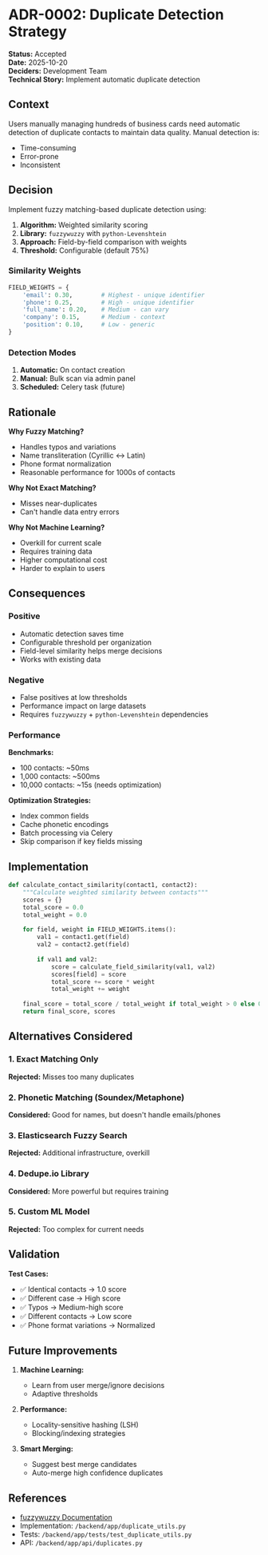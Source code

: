 # ADR-0002: Duplicate Detection Strategy

**Status:** Accepted  
**Date:** 2025-10-20  
**Deciders:** Development Team  
**Technical Story:** Implement automatic duplicate detection

## Context

Users manually managing hundreds of business cards need automatic detection of duplicate contacts to maintain data quality. Manual detection is:
- Time-consuming
- Error-prone
- Inconsistent

## Decision

Implement fuzzy matching-based duplicate detection using:

1. **Algorithm:** Weighted similarity scoring
2. **Library:** `fuzzywuzzy` with `python-Levenshtein`
3. **Approach:** Field-by-field comparison with weights
4. **Threshold:** Configurable (default 75%)

### Similarity Weights

```python
FIELD_WEIGHTS = {
    'email': 0.30,        # Highest - unique identifier
    'phone': 0.25,        # High - unique identifier
    'full_name': 0.20,    # Medium - can vary
    'company': 0.15,      # Medium - context
    'position': 0.10,     # Low - generic
}
```

### Detection Modes

1. **Automatic:** On contact creation
2. **Manual:** Bulk scan via admin panel
3. **Scheduled:** Celery task (future)

## Rationale

**Why Fuzzy Matching?**
- Handles typos and variations
- Name transliteration (Cyrillic ↔ Latin)
- Phone format normalization
- Reasonable performance for 1000s of contacts

**Why Not Exact Matching?**
- Misses near-duplicates
- Can't handle data entry errors

**Why Not Machine Learning?**
- Overkill for current scale
- Requires training data
- Higher computational cost
- Harder to explain to users

## Consequences

### Positive
- Automatic detection saves time
- Configurable threshold per organization
- Field-level similarity helps merge decisions
- Works with existing data

### Negative
- False positives at low thresholds
- Performance impact on large datasets
- Requires `fuzzywuzzy` + `python-Levenshtein` dependencies

### Performance

**Benchmarks:**
- 100 contacts: ~50ms
- 1,000 contacts: ~500ms
- 10,000 contacts: ~15s (needs optimization)

**Optimization Strategies:**
- Index common fields
- Cache phonetic encodings
- Batch processing via Celery
- Skip comparison if key fields missing

## Implementation

```python
def calculate_contact_similarity(contact1, contact2):
    """Calculate weighted similarity between contacts"""
    scores = {}
    total_score = 0.0
    total_weight = 0.0
    
    for field, weight in FIELD_WEIGHTS.items():
        val1 = contact1.get(field)
        val2 = contact2.get(field)
        
        if val1 and val2:
            score = calculate_field_similarity(val1, val2)
            scores[field] = score
            total_score += score * weight
            total_weight += weight
    
    final_score = total_score / total_weight if total_weight > 0 else 0
    return final_score, scores
```

## Alternatives Considered

### 1. Exact Matching Only
**Rejected:** Misses too many duplicates

### 2. Phonetic Matching (Soundex/Metaphone)
**Considered:** Good for names, but doesn't handle emails/phones

### 3. Elasticsearch Fuzzy Search
**Rejected:** Additional infrastructure, overkill

### 4. Dedupe.io Library
**Considered:** More powerful but requires training

### 5. Custom ML Model
**Rejected:** Too complex for current needs

## Validation

**Test Cases:**
- ✅ Identical contacts → 1.0 score
- ✅ Different case → High score
- ✅ Typos → Medium-high score
- ✅ Different contacts → Low score
- ✅ Phone format variations → Normalized

## Future Improvements

1. **Machine Learning:**
   - Learn from user merge/ignore decisions
   - Adaptive thresholds

2. **Performance:**
   - Locality-sensitive hashing (LSH)
   - Blocking/indexing strategies

3. **Smart Merging:**
   - Suggest best merge candidates
   - Auto-merge high confidence duplicates

## References

- [fuzzywuzzy Documentation](https://github.com/seatgeek/fuzzywuzzy)
- Implementation: `/backend/app/duplicate_utils.py`
- Tests: `/backend/app/tests/test_duplicate_utils.py`
- API: `/backend/app/api/duplicates.py`

